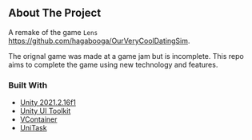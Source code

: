 <!-- ABOUT THE PROJECT -->

## About The Project

A remake of the game `Lens` https://github.com/hagabooga/OurVeryCoolDatingSim.

The orignal game was made at a game jam but is incomplete. This repo aims to complete the game using new technology and features.

### Built With

- [Unity 2021.2.16f1](https://unity.com/)
- [Unity UI Toolkit](https://docs.unity3d.com/Manual/UIElements.html)
- [VContainer](https://vcontainer.hadashikick.jp/)
- [UniTask](https://github.com/Cysharp/UniTask)
